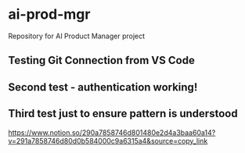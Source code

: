 # ai-prod-mgr
Repository for AI Product Manager project
## Testing Git Connection from VS Code
## Second test - authentication working!
## Third test just to ensure pattern is understood
https://www.notion.so/290a7858746d801480e2d4a3baa60a14?v=291a7858746d80d0b584000c9a6315a4&source=copy_link
